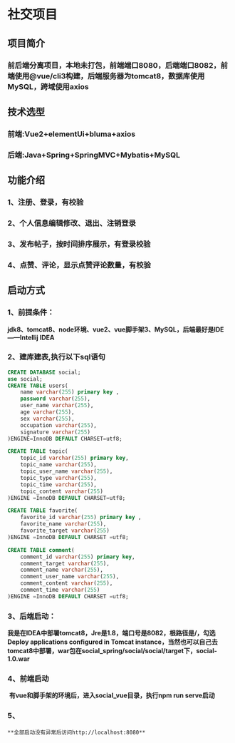 # 社交项目

## 项目简介
### 前后端分离项目，本地未打包，前端端口8080，后端端口8082，前端使用@vue/cli3构建，后端服务器为tomcat8，数据库使用MySQL，跨域使用axios

## 技术选型
### 前端:Vue2+elementUi+bluma+axios
### 后端:Java+Spring+SpringMVC+Mybatis+MySQL 

## 功能介绍
### 1、注册、登录，有校验
### 2、个人信息编辑修改、退出、注销登录
### 3、发布帖子，按时间排序展示，有登录校验
### 4、点赞、评论，显示点赞评论数量，有校验
## 启动方式

### 1、前提条件：
​	**jdk8、tomcat8、node环境、vue2、vue脚手架3、MySQL，后端最好是IDE——Intellij IDEA**
### 2、建库建表,执行以下sql语句
```sql
CREATE DATABASE social;
use social;
CREATE TABLE users(
    name varchar(255) primary key ,
    password varchar(255),
    user_name varchar(255),
    age varchar(255),
    sex varchar(255),
    occupation varchar(255),
    signature varchar(255)
)ENGINE=InnoDB DEFAULT CHARSET=utf8;

CREATE TABLE topic(
    topic_id varchar(255) primary key,
    topic_name varchar(255),
    topic_user_name varchar(255),
    topic_type varchar(255),
    topic_time varchar(255),
    topic_content varchar(255)
)ENGINE =InnoDB DEFAULT CHARSET=utf8;

CREATE TABLE favorite(
    favorite_id varchar(255) primary key ,
    favorite_name varchar(255),
    favorite_target varchar(255)
)ENGINE =InnoDB DEFAULT CHARSET =utf8;

CREATE TABLE comment(
    comment_id varchar(255) primary key,
    comment_target varchar(255),
    comment_name varchar(255),
    comment_user_name varchar(255),
    comment_content varchar(255),
    comment_time varchar(255)
)ENGINE =InnoDB DEFAULT CHARSET =utf8;
```
### 3、后端启动：
​	**我是在IDEA中部署tomcat8，Jre是1.8，端口号是8082，根路径是/，勾选Deploy applications configured in Tomcat instance，当然也可以自己去tomcat8中部署，war包在social_spring/social/social/target下，social-1.0.war**
### 4、前端启动
​	**有vue和脚手架的环境后，进入social_vue目录，执行npm run serve启动**
### 5、
    **全部启动没有异常后访问http://localhost:8080**


